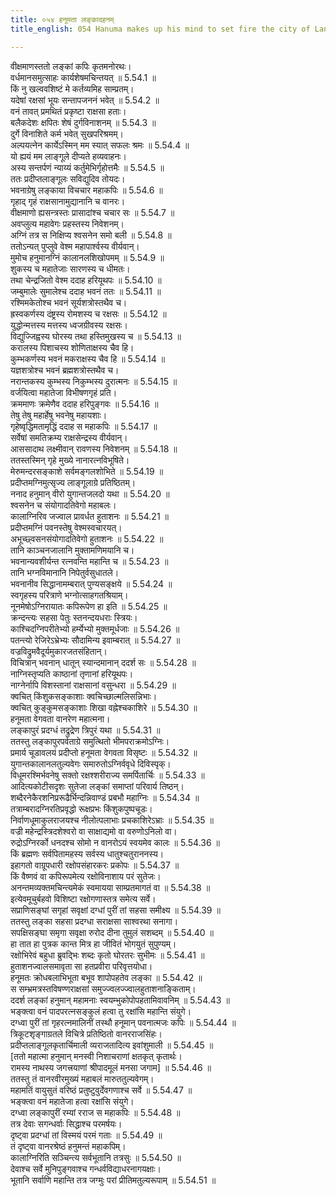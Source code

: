 ```yaml
---
title: ०५४ हनूमता लङ्कादहनम्
title_english: 054 Hanuma makes up his mind to set fire the city of Lanka

---
```

<div class="audioEmbed"  caption="श्रीराम-हरिसीताराममूर्ति-घनपाठिभ्यां वचनम्" src="https://archive.org/download/Ramayana-recitation-Sriram-harisItArAmamUrti-Ghanapaati-v2/Kanda_5/Kanda_5_SK-054-Hanuma_makes_up_his_mind_to_set_fire_the_city of Lanka.mp3"></div>

  
वीक्षमाणस्ततो लङ्कां कपिः कृतमनोरथः।  
वर्धमानसमुत्साहः कार्यशेषमचिन्तयत् ॥ 5.54.1 ॥   
किं नु खल्ववशिष्टं मे कर्तव्यमिह साम्प्रतम्।  
यदेषां रक्षसां भूयः सन्तापजननं भवेत् ॥ 5.54.2 ॥   
वनं तावत् प्रमथितं प्रकृष्टा राक्षसा हताः।  
बलैकदेशः क्षपितः शेषं दुर्गविनाशनम् ॥ 5.54.3 ॥   
दुर्गे विनाशिते कर्म भवेत् सुखपरिश्रमम्।  
अल्पयत्नेन कार्येऽस्मिन् मम स्यात् सफलः श्रमः ॥ 5.54.4 ॥   
यो ह्ययं मम लाङ्गूले दीप्यते हव्यवाहनः।  
अस्य सन्तर्पणं न्याय्यं कर्तुमेभिर्गृहोत्तमैः ॥ 5.54.5 ॥   
ततः प्रदीप्तलाङ्गूलः सविद्युदिव तोयदः।  
भवनाग्रेषु लङ्काया विचचार महाकपिः ॥ 5.54.6 ॥   
गृहाद् गृहं राक्षसानामुद्यानानि च वानरः।  
वीक्षमाणो ह्यसन्त्रस्तः प्रासादांश्च चचार सः ॥ 5.54.7 ॥   
अवप्लुत्य महावेगः प्रहस्तस्य निवेशनम्।  
अग्निं तत्र स निक्षिप्य श्वसनेन समो बली ॥ 5.54.8 ॥   
ततोऽन्यत् पुप्लुवे वेश्म महापार्श्वस्य वीर्यवान्।  
मुमोच हनुमानग्निं कालानलशिखोपमम् ॥ 5.54.9 ॥   
शुकस्य च महातेजाः सारणस्य च धीमतः।  
तथा चेन्द्रजितो वेश्म ददाह हरियूथपः ॥ 5.54.10 ॥   
जम्बुमालेः सुमालेश्च ददाह भवनं ततः ॥ 5.54.11 ॥   
रश्मिमकेतोश्च भवनं सूर्यशत्रोस्तथैव च।  
ह्रस्वकर्णस्य दंष्ट्रस्य रोमशस्य च रक्षसः ॥ 5.54.12 ॥   
युद्धोन्मत्तस्य मत्तस्य ध्वजग्रीवस्य रक्षसः।  
विद्युज्जिह्वस्य घोरस्य तथा हस्तिमुखस्य च ॥ 5.54.13 ॥   
करालस्य पिशाचस्य शोणिताक्षस्य चैव हि।  
कुम्भकर्णस्य भवनं मकराक्षस्य चैव हि ॥ 5.54.14 ॥   
यज्ञशत्रोश्च भवनं ब्रह्मशत्रोस्तथैव च।  
नरान्तकस्य कुम्भस्य निकुम्भस्य दुरात्मनः ॥ 5.54.15 ॥   
वर्जयित्वा महातेजा विभीषणगृहं प्रति।  
क्रममाणः क्रमेणैव ददाह हरिपुङ्गवः ॥ 5.54.16 ॥   
तेषु तेषु महार्हेषु भवनेषु महायशाः।  
गृहेष्वृद्धिमतामृद्धिं ददाह स महाकपिः ॥ 5.54.17 ॥   
सर्वेषां समतिक्रम्य राक्षसेन्द्रस्य वीर्यवान्।  
आससादाथ लक्ष्मीवान् रावणस्य निवेशनम् ॥ 5.54.18 ॥   
ततस्तस्मिन् गृहे मुख्ये नानारत्नविभूषिते।  
मेरुमन्दरसङ्काशे सर्वमङ्गलशोभिते ॥ 5.54.19 ॥   
प्रदीप्तमग्निमुत्सृज्य लाङ्गूलाग्रे प्रतिष्ठितम्।  
ननाद हनुमान् वीरो युगान्तजलदो यथा ॥ 5.54.20 ॥   
श्वसनेन च संयोगादतिवेगो महाबलः।  
कालाग्निरिव जज्वाल प्रावर्धत हुताशनः ॥ 5.54.21 ॥   
प्रदीप्तमग्निं पवनस्तेषु वेश्मस्वचारयत्।  
अभूच्छ्वसनसंयोगादतिवेगो हुताशनः ॥ 5.54.22 ॥   
तानि काञ्चनजालानि मुक्तामणिमयानि च।  
भवनान्यवशीर्यन्त रत्नवन्ति महान्ति च ॥ 5.54.23 ॥   
तानि भग्नविमानानि निपेतुर्वसुधातले।  
भवनानीव सिद्धानामम्बरात् पुण्यसङ्क्षये ॥ 5.54.24 ॥   
स्वगृहस्य परित्राणे भग्नोत्साहगतश्रियाम्।  
नूनमेषोऽग्निरायातः कपिरूपेण हा इति ॥ 5.54.25 ॥   
क्रन्दन्त्यः सहसा पेतुः स्तनन्दयधराः स्त्रियः।  
काश्चिदग्निपरीतेभ्यो हर्म्येभ्यो मुक्तमूर्धजाः ॥ 5.54.26 ॥   
पतन्त्यो रेजिरेऽभ्रेभ्यः सौदामिन्य इवाम्बरात् ॥ 5.54.27 ॥   
वज्रविद्रुमवैदूर्यमुकारजतसंहितान्।  
विचित्रान् भवनान् धातून् स्यान्दमानान् ददर्श सः ॥ 5.54.28 ॥   
नाग्निस्तृप्यति काष्ठानां तृणानां हरियूथपः।  
नाग्नेर्नापि विशस्तानां राक्षसानां वसुन्धरा ॥ 5.54.29 ॥   
क्वचित् किंशुकसङ्काशाः क्वचिच्छाल्मलिसन्निभाः।  
क्वचित् कुङ्कुमसङ्काशाः शिखा वह्नेश्चकाशिरे ॥ 5.54.30 ॥   
हनूमता वेगवता वानरेण महात्मना।  
लङ्कापुरं प्रदग्धं तद्रुद्रेण त्रिपुरं यथा ॥ 5.54.31 ॥   
ततस्तु लङ्कापुरपर्वताग्रे समुत्थितो भीमपराक्रमोऽग्निः।  
प्रमार्य चूडावलयं प्रदीप्तो हनूमता वेगवता विसृष्टः ॥ 5.54.32 ॥   
युगान्तकालानलतुल्यवेगः समारुतोऽग्निर्ववृधे दिविस्पृक्।  
विधूमरश्मिर्भवनेषु सक्तो रक्षश्शरीराज्य समर्पितार्चिः ॥ 5.54.33 ॥   
आदित्यकोटीसदृशः सुतेजा लङ्कां समाप्तां परिवार्य तिष्ठन्।  
शब्दैरनेकैरशनिप्ररूढैर्भिन्दन्निवाण्डं प्रबभौ महाग्निः ॥ 5.54.34 ॥   
तत्राम्बरादग्निरतिप्रवृद्धो रूक्षप्रभः किंशुकपुष्पचूडः।  
निर्वाणधूमाकुलराजयश्च नीलोत्पलाभाः प्रचकाशिरेऽभ्राः ॥ 5.54.35 ॥   
वज्री महेन्द्रस्त्रिदशेश्वरो वा साक्षाद्यमो वा वरुणोऽनिलो वा।  
रुद्रोऽग्निरर्को धनदश्च सोमो न वानरोऽयं स्वयमेव कालः ॥ 5.54.36 ॥   
किं ब्रह्मणः सर्वपितामहस्य सर्वस्य धातुश्चतुराननस्य।  
इहागतो वाग्रूपधारी रक्षोपसंहारकरः प्रकोपः ॥ 5.54.37 ॥   
किं वैष्णवं वा कपिरूपमेत्य रक्षोविनाशाय परं सुतेजः।  
अनन्तमव्यक्तमचिन्त्यमेकं स्वमायया साम्प्रतमागतं वा ॥ 5.54.38 ॥   
इत्येवमूचुर्बहवो विशिष्टा रक्षोगणास्तत्र समेत्य सर्वे।  
सप्राणिसङ्घां सगृहां सवृक्षां दग्धां पुरीं तां सहसा समीक्ष्य ॥ 5.54.39 ॥   
ततस्तु लङ्का सहसा प्रदग्धा सराक्षसा साश्वरथा सनागा।  
सपक्षिसङ्घा समृगा सवृक्षा रुरोद दीना तुमुलं सशब्दम् ॥ 5.54.40 ॥   
हा तात हा पुत्रक कान्त मित्र हा जीवितं भोगयुतं सुपुण्यम्।  
रक्षोभिरेवं बहुधा ब्रुवद्भिः शब्दः कृतो घोरतरः सुभीमः ॥ 5.54.41 ॥   
हुताशनज्वालसमावृता सा हतप्रवीरा परिवृत्तयोधा।  
हनूमतः क्रोधबलाभिभूता बभूव शापोपहतेव लङ्का ॥ 5.54.42 ॥   
स सम्भ्रमत्रस्तविषण्णराक्षसां समुज्ज्वलज्ज्वालहुताशनाङ्किताम्।  
ददर्श लङ्कां हनुमान् महामनाः स्वयम्भुकोपोपहतामिवावनिम् ॥ 5.54.43 ॥   
भङ्क्त्वा वनं पादपरत्नसङ्कुलं हत्वा तु रक्षांसि महान्ति संयुगे।  
दग्ध्वा पुरीं तां गृहरत्नमालिनीं तस्थौ हनूमान् पवनात्मजः कपिः ॥ 5.54.44 ॥   
त्रिकूटशृङ्गाग्रतले विचित्रे प्रतिष्ठितो वानरराजसिंहः।  
प्रदीप्तलाङ्गूलकृतार्चिमाली व्यराजतादित्य इवांशुमाली ॥ 5.54.45 ॥   
[ततो महात्मा हनुमान् मनस्वी निशाचराणां क्षतकृत् कृतार्थः।  
रामस्य नाथस्य जगत्त्रयाणां श्रीपादमूलं मनसा जगाम] ॥ 5.54.46 ॥   
ततस्तु तं वानरवीरमुख्यं महाबलं मारुततुल्यवेगम्।  
महामतिं वायुसुतं वरिष्ठं प्रतुष्टुवुर्देवगणाश्च सर्वे ॥ 5.54.47 ॥   
भङ्क्त्वा वनं महातेजा हत्वा रक्षांसि संयुगे।  
दग्ध्वा लङ्कापुरीं रम्यां रराज स महाकपिः ॥ 5.54.48 ॥   
तत्र देवाः सगन्धर्वाः सिद्धाश्च परमर्षयः।  
दृष्ट्वा प्रदग्धां तां विस्मयं परमं गताः ॥ 5.54.49 ॥   
तं दृष्ट्वा वानरश्रेष्ठं हनुमन्तं महाकपिम्।  
कालाग्निरिति सञ्चिन्त्य सर्वभूतानि तत्रसुः ॥ 5.54.50 ॥   
देवाश्च सर्वे मुनिपुङ्गवाश्च गन्धर्वविद्याधरनागयक्षाः।  
भूतानि सर्वाणि महान्ति तत्र जग्मुः परां प्रीतिमतुल्यरूपाम् ॥ 5.54.51 ॥   